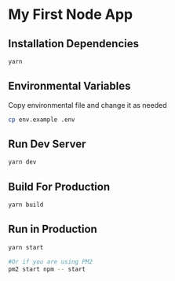 # My First Node App

## Installation Dependencies

```bash
yarn
```

## Environmental Variables

Copy environmental file and change it as needed

```bash
cp env.example .env
```

## Run Dev Server

```bash
yarn dev
```

## Build For Production

```bash
yarn build
```

## Run in Production
```bash
yarn start

#Or if you are using PM2
pm2 start npm -- start
```